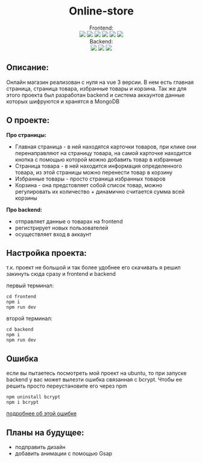 <h1 align="center" >Online-store</h1>

<p align="center">
Frontend:
<br>
<img src="https://img.shields.io/badge/typescript-5.2.2-blue.svg">
<img src="https://img.shields.io/badge/vue-3.2.47-blue.svg">
<img src="https://img.shields.io/badge/pinia-2.0.35-blue.svg">
<img src="https://img.shields.io/badge/vue router-4.2.4-blue.svg">
<img src="https://img.shields.io/badge/tailwind-3.3.2-blue.svg">
<img src="https://img.shields.io/badge/jest-29.6.4-blue.svg">
<br>
Backend:
<br>
<img src="https://img.shields.io/badge/express-4.18.2-blue.svg">
<img src="https://img.shields.io/badge/mongodb-6.0.0-blue.svg">
<img src="https://img.shields.io/badge/nodeJS-18.16.0-blue.svg">

</p>

<h2>Описание:</h2>
<p>Онлайн магазин реализован с нуля на vue 3 версии. В нем есть главная страница, страница товара, избранные товары и корзина. Так же для этого проекта был разработан backend и система аккаунтов данные которых шифруются и хранятся в MongoDB</p>

<h2>О проекте:</h2>

**Про страницы:**

- Главная страница - в ней находятся карточки товаров, при клике они перенаправляют на страницу товара, на самой карточке находится кнопка с помощью которой можно добавить товар в избранные
- Страница товара - в ней находится информация определенного товара, из этой страницы можно перенести товар в корзину
- Избранные товары - просто страница избранных товаров
- Корзина - она предстовляет собой список товар, можно регулировать их количество + динамично считается сумма всей корзины

**Про backend:**

- отправляет данные о товарах на frontend
- регистрирует новых пользователей
- осуществляет вход в аккаунт

<h2>Настройка проекта:</h2>

т.к. проект не большой и так более удобнее его скачивать я решил закинуть сюда сразу и frontend и backend

первый терминал:

```
cd frontend
npm i
npm run dev
```

второй терминал:

```
cd backend
npm i
npm run dev
```

<h2>Ошибка</h2>

если вы пытаетесь посмотреть мой проект на ubuntu, то при запуске backend у вас может вылезти ошибка связанная с bcrypt. Чтобы ее решить просто переустановите его через npm

```
npm uninstall bcrypt
npm i bcrypt
```

<a href="https://stackoverflow.com/questions/15809611/bcrypt-invalid-elf-header-when-running-node-app" >подробнее об этой ошибке</a>

<h2>Планы на будущее:</h2>

- подправить дизайн
- добавить анимации с помощью Gsap
